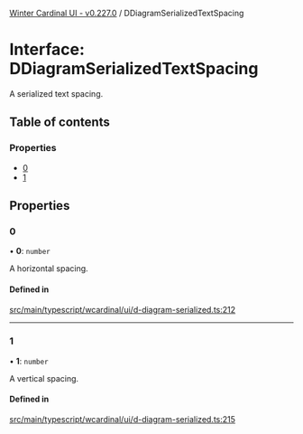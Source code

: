 [Winter Cardinal UI - v0.227.0](../index.md) / DDiagramSerializedTextSpacing

# Interface: DDiagramSerializedTextSpacing

A serialized text spacing.

## Table of contents

### Properties

- [0](DDiagramSerializedTextSpacing.md#0)
- [1](DDiagramSerializedTextSpacing.md#1)

## Properties

### 0

• **0**: `number`

A horizontal spacing.

#### Defined in

[src/main/typescript/wcardinal/ui/d-diagram-serialized.ts:212](https://github.com/winter-cardinal/winter-cardinal-ui/blob/v0.227.0/src/main/typescript/wcardinal/ui/d-diagram-serialized.ts#L212)

___

### 1

• **1**: `number`

A vertical spacing.

#### Defined in

[src/main/typescript/wcardinal/ui/d-diagram-serialized.ts:215](https://github.com/winter-cardinal/winter-cardinal-ui/blob/v0.227.0/src/main/typescript/wcardinal/ui/d-diagram-serialized.ts#L215)
